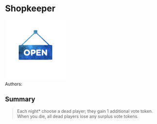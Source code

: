 # Shopkeeper
<img src="https://raw.githubusercontent.com/yoyosource/BOTC-HomeBrew/master/Townsfolk/Shopkeeper/image.png" alt="drawing" width="200"/>\
Authors: 

## Summary
> Each night* choose a dead player; they gain 1 additional vote token. When you die, all dead players lose any surplus vote tokens.

